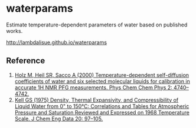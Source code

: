 # waterparams

Estimate temperature-dependent parameters of water based on published works.

http://lambdalisue.github.io/waterparams

<h2>Reference</h2>
<ol>
    <li><a id="c1" href="http://pubs.rsc.org/en/Content/ArticleLanding/2000/CP/b005319h#!divAbstract" target="_blank">Holz M, Heil SR, Sacco A (2000) Temperature-dependent self-diffusion coefficients of water and six selected molecular liquids for calibration in accurate 1H NMR PFG measurements. Phys Chem Chem Phys 2: 4740–4742.</a>
    <li><a id="c2" href="" target="_blank">Kell GS (1975) Density, Thermal Expansivity, and Compressibility of Liquid Water from 0" to 150°C: Correlations and Tables for Atmospheric Pressure and Saturation Reviewed and Expressed on 1968 Temperature Scale. J Chem Eng Data 20: 97–105.</a>
</ol>
